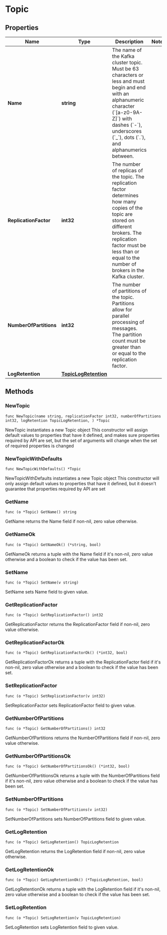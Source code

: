# Topic

## Properties

|Name | Type | Description | Notes|
|------------ | ------------- | ------------- | -------------|
|**Name** | **string** | The name of the Kafka cluster topic. Must be 63 characters or less and must begin and end with an alphanumeric character (&#x60;[a-z0-9A-Z]&#x60;) with dashes (&#x60;-&#x60;), underscores (&#x60;_&#x60;), dots (&#x60;.&#x60;), and alphanumerics between.  | |
|**ReplicationFactor** | **int32** | The number of replicas of the topic. The replication factor determines how many copies of the topic are stored on different brokers. The replication factor must be less than or equal to the number of brokers in the Kafka cluster.  | |
|**NumberOfPartitions** | **int32** | The number of partitions of the topic. Partitions allow for parallel processing of messages. The partition count must be greater than or equal to the replication factor.  | |
|**LogRetention** | [**TopicLogRetention**](TopicLogRetention.md) |  | |

## Methods

### NewTopic

`func NewTopic(name string, replicationFactor int32, numberOfPartitions int32, logRetention TopicLogRetention, ) *Topic`

NewTopic instantiates a new Topic object
This constructor will assign default values to properties that have it defined,
and makes sure properties required by API are set, but the set of arguments
will change when the set of required properties is changed

### NewTopicWithDefaults

`func NewTopicWithDefaults() *Topic`

NewTopicWithDefaults instantiates a new Topic object
This constructor will only assign default values to properties that have it defined,
but it doesn't guarantee that properties required by API are set

### GetName

`func (o *Topic) GetName() string`

GetName returns the Name field if non-nil, zero value otherwise.

### GetNameOk

`func (o *Topic) GetNameOk() (*string, bool)`

GetNameOk returns a tuple with the Name field if it's non-nil, zero value otherwise
and a boolean to check if the value has been set.

### SetName

`func (o *Topic) SetName(v string)`

SetName sets Name field to given value.


### GetReplicationFactor

`func (o *Topic) GetReplicationFactor() int32`

GetReplicationFactor returns the ReplicationFactor field if non-nil, zero value otherwise.

### GetReplicationFactorOk

`func (o *Topic) GetReplicationFactorOk() (*int32, bool)`

GetReplicationFactorOk returns a tuple with the ReplicationFactor field if it's non-nil, zero value otherwise
and a boolean to check if the value has been set.

### SetReplicationFactor

`func (o *Topic) SetReplicationFactor(v int32)`

SetReplicationFactor sets ReplicationFactor field to given value.


### GetNumberOfPartitions

`func (o *Topic) GetNumberOfPartitions() int32`

GetNumberOfPartitions returns the NumberOfPartitions field if non-nil, zero value otherwise.

### GetNumberOfPartitionsOk

`func (o *Topic) GetNumberOfPartitionsOk() (*int32, bool)`

GetNumberOfPartitionsOk returns a tuple with the NumberOfPartitions field if it's non-nil, zero value otherwise
and a boolean to check if the value has been set.

### SetNumberOfPartitions

`func (o *Topic) SetNumberOfPartitions(v int32)`

SetNumberOfPartitions sets NumberOfPartitions field to given value.


### GetLogRetention

`func (o *Topic) GetLogRetention() TopicLogRetention`

GetLogRetention returns the LogRetention field if non-nil, zero value otherwise.

### GetLogRetentionOk

`func (o *Topic) GetLogRetentionOk() (*TopicLogRetention, bool)`

GetLogRetentionOk returns a tuple with the LogRetention field if it's non-nil, zero value otherwise
and a boolean to check if the value has been set.

### SetLogRetention

`func (o *Topic) SetLogRetention(v TopicLogRetention)`

SetLogRetention sets LogRetention field to given value.




